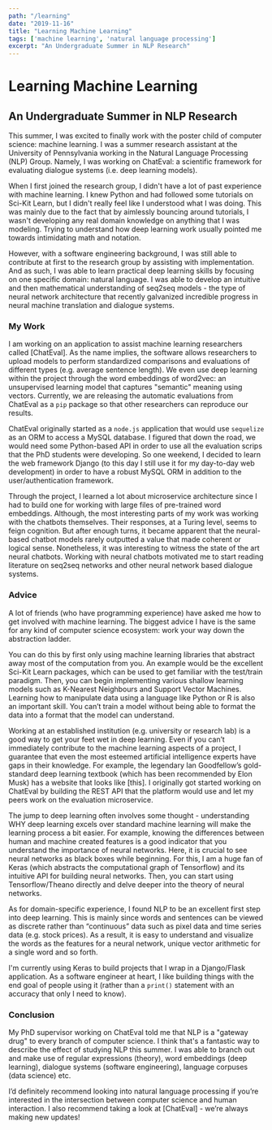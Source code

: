 ```yaml
---
path: "/learning"
date: "2019-11-16"
title: "Learning Machine Learning"
tags: ['machine learning', 'natural language processing']
excerpt: "An Undergraduate Summer in NLP Research"
---
```


# Learning Machine Learning
## An Undergraduate Summer in NLP Research

This summer, I was excited to finally work with the poster child of computer science: machine learning. I was a summer research assistant at the University of Pennsylvania working in the Natural Language Processing (NLP) Group. Namely, I was working on ChatEval: a scientific framework for evaluating dialogue systems (i.e. deep learning models).

When I first joined the research group, I didn't have a lot of past experience with machine learning. I knew Python and had followed some tutorials on Sci-Kit Learn, but I didn't really feel like I understood what I was doing. This was mainly due to the fact that by aimlessly bouncing around tutorials, I wasn't developing any real domain knowledge on anything that I was modeling. Trying to understand how deep learning work usually pointed me towards intimidating math and notation.

However, with a software engineering background, I was still able to contribute at first to the research group by assisting with implementation. And as such, I was able to learn practical deep learning skills by focusing on one specific domain: natural language. I was able to develop an intuitive and then mathematical understanding of seq2seq models - the type of neural network architecture that recently galvanized incredible progress in neural machine translation and dialogue systems.

### My Work
I am working on an application to assist machine learning researchers called [ChatEval]. As the name implies, the software allows researchers to upload models to perform standardized comparisons and evaluations of different types (e.g. average sentence length). We even use deep learning within the project through the word embeddings of word2vec: an unsupervised learning model that captures "semantic" meaning using vectors. Currently, we are releasing the automatic evaluations from ChatEval as a `pip` package so that other researchers can reproduce our results. 

ChatEval originally started as a `node.js` application that would use `sequelize` as an ORM to access a MySQL database. I figured that down the road, we would need some Python-based API in order to use all the evaluation scrips that the PhD students were developing. So one weekend, I decided to learn the web framework Django (to this day I still use it for my day-to-day web development) in order to have a robust MySQL ORM in addition to the user/authentication framework.

Through the project, I learned a lot about microservice architecture since I had to build one for working with large files of pre-trained word embeddings. Although, the most interesting parts of my work was working with the chatbots themselves. Their responses, at a Turing level, seems to feign cognition. But after enough turns, it became apparent that the neural-based chatbot models rarely outputted a value that made coherent or logical sense. Nonetheless, it was interesting to witness the state of the art neural chatbots. Working with neural chatbots motivated me to start reading literature on seq2seq networks and other neural network based dialogue systems.

### Advice
A lot of friends (who have programming experience) have asked me how to get involved with machine learning. The biggest advice I have is the same for any kind of computer science ecosystem: work your way down the abstraction ladder.

You can do this by first only using machine learning libraries that abstract away most of the computation from you. An example would be the excellent Sci-Kit Learn packages, which can be used to get familiar with the test/train paradigm. Then, you can begin implementing various shallow learning models such as K-Nearest Neighbours and Support Vector Machines. Learning how to manipulate data using a language like Python or R is also an important skill. You can’t train a model without being able to format the data into a format that the model can understand.

Working at an established institution (e.g. university or research lab) is a good way to get your feet wet in deep learning. Even if you can’t immediately contribute to the machine learning aspects of a project, I guarantee that even the most esteemed artificial intelligence experts have gaps in their knowledge. For example, the legendary Ian Goodfellow’s gold-standard deep learning textbook (which has been recommended by Elon Musk) has a website that looks like [this]. I originally got started working on ChatEval by building the REST API that the platform would use and let my peers work on the evaluation microservice.

The jump to deep learning often involves some thought - understanding WHY deep learning excels over standard machine learning will make the learning process a bit easier. For example, knowing the differences between human and machine created features is a good indicator that you understand the importance of neural networks. Here, it is crucial to see neural networks as black boxes while beginning. For this, I am a huge fan of Keras (which abstracts the computational graph of Tensorflow) and its intuitive API for building neural networks. Then, you can start using Tensorflow/Theano directly and delve deeper into the theory of neural networks.

As for domain-specific experience, I found NLP to be an excellent first step into deep learning. This is mainly since words and sentences can be viewed as discrete rather than “continuous” data such as pixel data and time series data (e.g. stock prices). As a result, it is easy to understand and visualize the words as the features for a neural network, unique vector arithmetic for a single word and so forth.

I'm currently using Keras to build projects that I wrap in a Django/Flask application. As a software engineer at heart, I like building things with the end goal of people using it (rather than a `print()` statement with an accuracy that only I need to know).

### Conclusion
My PhD supervisor working on ChatEval told me that NLP is a "gateway drug" to every branch of computer science. I think that's a fantastic way to describe the effect of studying NLP this summer. I was able to branch out and make use of regular expressions (theory), word embeddings (deep learning), dialogue systems (software engineering), language corpuses (data science) etc. 

I’d definitely recommend looking into natural language processing if you’re interested in the intersection between computer science and human interaction. I also recommend taking a look at [ChatEval] - we’re always making new updates!